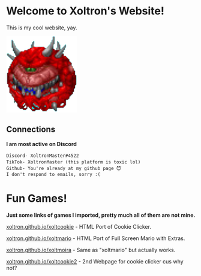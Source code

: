 # Welcome to Xoltron's Website!
This is my cool website, yay. 

![](/images/Screenshot_2022-03-10_12.35.30_PM-removebg-preview.png)

## Connections
**I am most active on Discord**
```markdown
Discord- XoltronMaster#4522
TikTok- XoltronMaster (this platform is toxic lol)
Github- You're already at my github page 😈
I don't respond to emails, sorry :(
```

# Fun Games!
**Just some links of games I imported, pretty much all of them are not mine.**

[xoltron.github.io/xoltcookie](https//xoltron.github.io/xoltcookie/) - HTML Port of Cookie Clicker.

[xoltron.github.io/xoltmario](https//xoltron.github.io/xoltmario/) - HTML Port of Full Screen Mario with Extras.

[xoltron.github.io/xoltmoira](https//xoltron.github.io/xoltmoira/) - Same as "xoltmario" but actually works.

[xoltron.github.io/xoltcookie2](https//xoltron.github.io/xoltcookie2/) - 2nd Webpage for cookie clicker cus why not?


